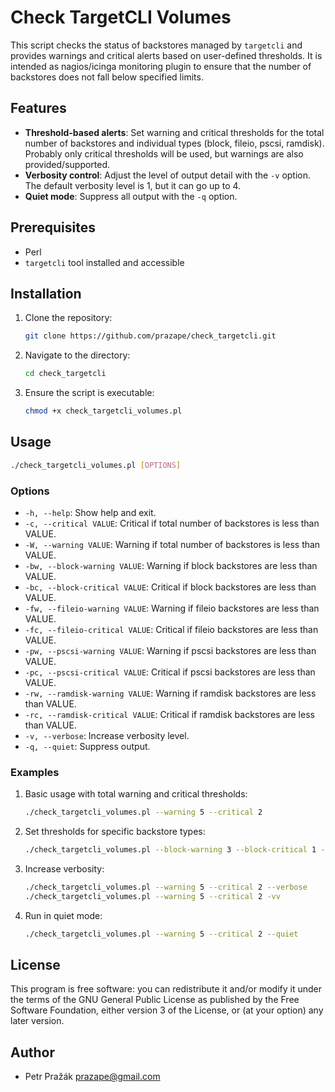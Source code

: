 # Check TargetCLI Volumes

This script checks the status of backstores managed by `targetcli` and provides warnings and critical alerts based on user-defined thresholds. It is intended as nagios/icinga monitoring plugin to ensure that the number of backstores does not fall below specified limits.

## Features

- **Threshold-based alerts**: Set warning and critical thresholds for the total number of backstores and individual types (block, fileio, pscsi, ramdisk). Probably only critical thresholds will be used, but warnings are also provided/supported.
- **Verbosity control**: Adjust the level of output detail with the `-v` option. The default verbosity level is 1, but it can go up to 4.
- **Quiet mode**: Suppress all output with the `-q` option.

## Prerequisites

- Perl
- `targetcli` tool installed and accessible

## Installation

1. Clone the repository:

   ```sh
   git clone https://github.com/prazape/check_targetcli.git
   ```

2. Navigate to the directory:

   ```sh
   cd check_targetcli
   ```

3. Ensure the script is executable:

   ```sh
   chmod +x check_targetcli_volumes.pl
   ```

## Usage

```sh
./check_targetcli_volumes.pl [OPTIONS]
```

### Options

- `-h, --help`: Show help and exit.
- `-c, --critical VALUE`: Critical if total number of backstores is less than VALUE.
- `-W, --warning VALUE`: Warning if total number of backstores is less than VALUE.
- `-bw, --block-warning VALUE`: Warning if block backstores are less than VALUE.
- `-bc, --block-critical VALUE`: Critical if block backstores are less than VALUE.
- `-fw, --fileio-warning VALUE`: Warning if fileio backstores are less than VALUE.
- `-fc, --fileio-critical VALUE`: Critical if fileio backstores are less than VALUE.
- `-pw, --pscsi-warning VALUE`: Warning if pscsi backstores are less than VALUE.
- `-pc, --pscsi-critical VALUE`: Critical if pscsi backstores are less than VALUE.
- `-rw, --ramdisk-warning VALUE`: Warning if ramdisk backstores are less than VALUE.
- `-rc, --ramdisk-critical VALUE`: Critical if ramdisk backstores are less than VALUE.
- `-v, --verbose`: Increase verbosity level.
- `-q, --quiet`: Suppress output.

### Examples

1. Basic usage with total warning and critical thresholds:

   ```sh
   ./check_targetcli_volumes.pl --warning 5 --critical 2
   ```

2. Set thresholds for specific backstore types:

   ```sh
   ./check_targetcli_volumes.pl --block-warning 3 --block-critical 1 --fileio-warning 2 --fileio-critical 1
   ```

3. Increase verbosity:

   ```sh
   ./check_targetcli_volumes.pl --warning 5 --critical 2 --verbose
   ./check_targetcli_volumes.pl --warning 5 --critical 2 -vv
   ```

4. Run in quiet mode:

   ```sh
   ./check_targetcli_volumes.pl --warning 5 --critical 2 --quiet
   ```

## License

This program is free software: you can redistribute it and/or modify it under the terms of the GNU General Public License as published by the Free Software Foundation, either version 3 of the License, or (at your option) any later version.

## Author

- Petr Pražák <prazape@gmail.com>
